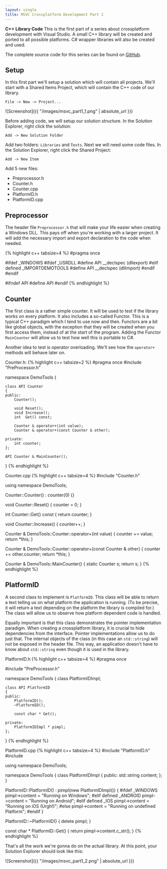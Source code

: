 ```yaml
---
layout: single
title: MSVC Crossplatform Development Part 1
---
```

**C++ Library Code** This is the first part of a series about crossplatform development with Visual Studio. A small C++ library will be created and ported to all possible platforms. C# wrapper libraries will also be created and used.
<!--more--> 

The complete source code for this series can be found on [GitHub](https://github.com/yvanvds/yvanvds.github.io/tree/master/codeProjects/DemoTools).

## Setup

In this first part we'll setup a solution which will contain all projects. We'll start with a Shared Items Project, which will contain the C++ code of our library.

`File -> New -> Project...`

![Screenshot]({{ "/images/msvc_part1_1.png" | absolute_url }})

Before adding code, we will setup our solution structure. In the Solution Explorer, right click the solution:

`Add -> New Solution Folder`

Add two folders: `Libraries` and `Tests`. Next we will need some code files. In the Solution Explorer, right click the Shared Project:

`Add -> New Item`

Add 5 new files:
- Preprocessor.h
- Counter.h
- Counter.cpp
- PlatformID.h
- PlatformID.cpp

## Preprocessor

The header file `Preprocessor.h` that will make your life easier when creating a Windows DLL. This pays off when you're working with a larger project. It will add the necessary import and export declaration to the code when needed.

{% highlight c++ tabsize=4 %}
#pragma once

#ifdef _WINDOWS
#ifdef _USRDLL
#define API __declspec (dllexport)
#elif defined _IMPORTDEMOTOOLS 
#define API __declspec (dllimport)
#endif
#endif

#ifndef API
#define API
#endif
{% endhighlight %}

## Counter

The first class is a rather simple counter. It will be used to test if the library works on every platform. It also includes a so-called Functor. This is a typical C++ paradigm which I tend to use now and then. Functors are a bit like global objects, with the exception that they will be created when you first access them, instead of at the start of the program. Adding the Functor `MainCounter` will allow us to test how well this is portable to C#.

Another idea to test is operator overloading. We'll see how the `operator+` methods will behave later on.

Counter.h:
{% highlight c++ tabsize=2 %}
#pragma once
#include "PreProcessor.h"

namespace DemoTools {

	class API Counter
	{
	public:
		Counter();

		void Reset();
		void Increase();
		int  Get() const;

		Counter & operator+(int value);
		Counter & operator+(const Counter & other);

	private:
		int counter;
	};

	API Counter & MainCounter();
}
{% endhighlight %}

Counter.cpp
{% highlight c++ tabsize=4 %}
#include "Counter.h"

using namespace DemoTools;

Counter::Counter() : counter(0) {}

void Counter::Reset()
{
	counter = 0;
}

int Counter::Get() const
{
	return counter;
}

void Counter::Increase()
{
	counter++;
}

Counter & DemoTools::Counter::operator+(int value)
{
	counter += value;
	return *this;
}

Counter & DemoTools::Counter::operator+(const Counter & other)
{
	counter += other.counter;
	return *this;
}


Counter & DemoTools::MainCounter() {
	static Counter s;
	return s;
}
{% endhighlight %}

## PlatformID

A second class to implement is `PlatformID`. This class will be able to return a text telling us on what platform the application is running. (To be precise, it will return a text depending on the platform the library is compiled for.) The class will allow us to observe how platform dependent code is handled.

Equally important is that this class demonstrates the pointer implementation paradigm. When creating a crossplatform library, it is crucial to hide dependencies from the interface. Pointer implementations allow us to do just that. The internal objects of the class (in this case an `std::string`) will not be exposed in the header file. This way, an application doesn't have to know about `std::string` even though it is used in the library.

PlatformID.h
{% highlight c++ tabsize=4 %}
#pragma once

#include "PreProcessor.h"

namespace DemoTools {
	class PlatformIDImpl;

	class API PlatformID
	{
	public:
		PlatformID();
		~PlatformID();

		const char * Get();

	private:
		PlatformIDImpl * pimpl;
	};
}
{% endhighlight %}

PlatformID.cpp
{% highlight c++ tabsize=4 %}
#include "PlatformID.h"
#include <string>

using namespace DemoTools;

namespace DemoTools {
	class PlatformIDImpl {
	public:
		std::string content;
	};
}

PlatformID::PlatformID() : pimpl(new PlatformIDImpl())
{
#ifdef _WINDOWS
	pimpl->content = "Running on Windows";
#elif defined _ANDROID
	pimpl->content = "Running on Android";
#elif defined _IOS
	pimpl->content = "Running on iOS (Urgh!)";
#else
	pimpl->content = "Running on undefined Platform";
#endif
}

PlatformID::~PlatformID()
{
	delete pimpl;
}

const char * PlatformID::Get()
{
	return pimpl->content.c_str();
}
{% endhighlight %}

That's all the work we're gonna do on the actual library. At this point, your Solution Explorer should look like this:

![Screenshot]({{ "/images/msvc_part1_2.png" | absolute_url }})